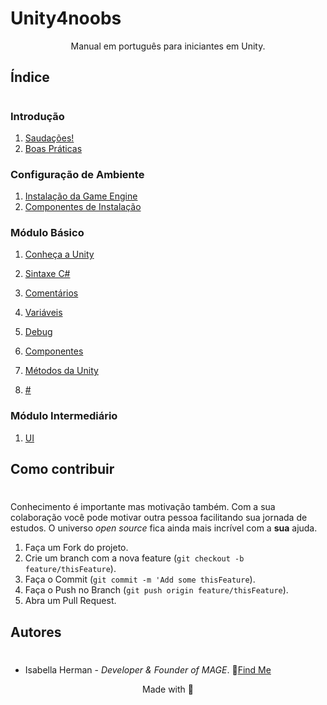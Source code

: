 # Unity4noobs
<center> Manual em português para iniciantes em Unity.
</center>

## Índice
#
### Introdução 
1. [Saudações!](/PT/1_INTRO/1_welcome.md)
2. [Boas Práticas](/PT/1_INTRO/2_wayto.md)

### Configuração de Ambiente
 1. [Instalação da Game Engine](/PT/2_CONFIG/1.download.md)
 2. [Componentes de Instalação](/PT/2_CONFIG/2.install.md)  

### Módulo Básico

1. [Conheça a Unity](/PT/3_BASICO/1/1_interface.md)
1. [Sintaxe C#](/PT/3_BASICO/2.syntax.md)

1. [Comentários](/PT/3_BASICO/3.comments.md)
1. [Variáveis](/PT/3_BASICO/4_var.md)
1. [Debug](/PT/3_BASICO/5.debug.md)
1. [Componentes](/PT/3_BASICO/6/6.components.md)
1. [Métodos da Unity](/PT/3_BASICO/7/7_metodosunity.md)
1. [#](#)

### Módulo Intermediário

1. [UI](/PT/4_INTER/1/1_interface.md)

## Como contribuir
#
Conhecimento é importante mas motivação também. Com a sua colaboração você pode motivar outra pessoa facilitando sua jornada de estudos. O universo *open source* fica ainda mais incrível com a **sua** ajuda.

1. Faça um Fork do projeto.
2. Crie um branch com a nova feature (`git checkout -b feature/thisFeature`).
3. Faça o Commit (`git commit -m 'Add some thisFeature`).
4. Faça o Push no Branch (`git push origin feature/thisFeature`).
5. Abra um Pull Request.

## Autores
#
* Isabella Herman - *Developer & Founder of MAGE*.
🌟[Find Me](https://twitter.com/isahermanx)


<center>Made with 💜</center>
